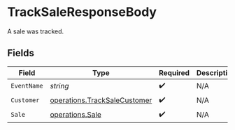 # TrackSaleResponseBody

A sale was tracked.


## Fields

| Field                                                                        | Type                                                                         | Required                                                                     | Description                                                                  |
| ---------------------------------------------------------------------------- | ---------------------------------------------------------------------------- | ---------------------------------------------------------------------------- | ---------------------------------------------------------------------------- |
| `EventName`                                                                  | *string*                                                                     | :heavy_check_mark:                                                           | N/A                                                                          |
| `Customer`                                                                   | [operations.TrackSaleCustomer](../../models/operations/tracksalecustomer.md) | :heavy_check_mark:                                                           | N/A                                                                          |
| `Sale`                                                                       | [operations.Sale](../../models/operations/sale.md)                           | :heavy_check_mark:                                                           | N/A                                                                          |